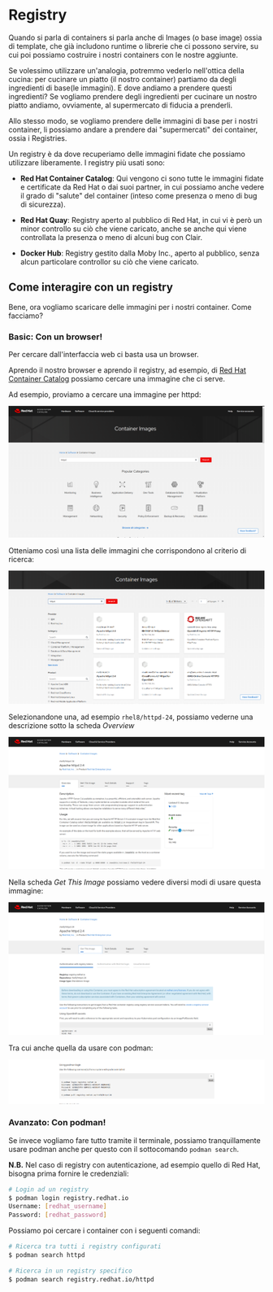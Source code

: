 # Registry

Quando si parla di containers si parla anche di Images (o base image) ossia di template, che già includono runtime o librerie che ci possono servire, su cui poi possiamo costruire i nostri containers con le nostre aggiunte.

Se volessimo utilizzare un'analogia, potremmo vederlo nell'ottica della cucina: per cucinare un piatto (il nostro container) partiamo da degli ingredienti di base(le immagini). E dove andiamo a prendere questi ingredienti?
Se vogliamo prendere degli ingredienti per cucinare un nostro piatto andiamo, ovviamente, al supermercato di fiducia a prenderli.

Allo stesso modo, se vogliamo prendere delle immagini di base per i nostri container, li possiamo andare a prendere dai "supermercati" dei container, ossia i Registries.

Un registry è da dove recuperiamo delle immagini fidate che possiamo utilizzare liberamente.
I registry più usati sono:

 - **Red Hat Container Catalog**: Qui vengono ci sono tutte le immagini fidate e certificate da Red Hat o dai suoi partner, in cui possiamo anche vedere il grado di "salute" del container (inteso come presenza o meno di bug di sicurezza).
 
 - **Red Hat Quay**: Registry aperto al pubblico di Red Hat, in cui vi è però un minor controllo su ciò che viene caricato, anche se anche qui viene controllata la presenza o meno di alcuni bug con Clair.
 
 - **Docker Hub**: Registry gestito dalla Moby Inc., aperto al pubblico, senza alcun particolare controllor su ciò che viene caricato.

## Come interagire con un registry

Bene, ora vogliamo scaricare delle immagini per i nostri container. Come facciamo?

### Basic: Con un browser!

Per cercare dall'interfaccia web ci basta usa un browser.

Aprendo il nostro browser e aprendo il registry, ad esempio, di [Red Hat Container Catalog](https://catalog.redhat.com/software/containers/explore) possiamo cercare una immagine che ci serve.

Ad esempio, proviamo a cercare una immagine per httpd:

![SearchImage](./images/SearchImage.png)

Otteniamo così una lista delle immagini che corrispondono al criterio di ricerca:

![ListImage](./images/ListImage.png)

Selezionandone una, ad esempio `rhel8/httpd-24`, possiamo vederne una descrizione sotto la scheda *Overview*

![OverviewImage](./images/OverviewImage.png)

Nella scheda *Get This Image* possiamo vedere diversi modi di usare questa immagine:

![GetImage](./images/GetImage.png)

Tra cui anche quella da usare con podman:

![PodmanImage](./images/PodmanImage.png)


### Avanzato: Con podman!

Se invece vogliamo fare tutto tramite il terminale, possiamo tranquillamente usare podman anche per questo con il sottocomando `podman search`.

**N.B.** Nel caso di registry con autenticazione, ad esempio quello di Red Hat, bisogna prima fornire le credenziali:

```bash
# Login ad un registry
$ podman login registry.redhat.io
Username: [redhat_username]
Password: [redhat_password]
```

Possiamo poi cercare i container con i seguenti comandi:

```bash
# Ricerca tra tutti i registry configurati
$ podman search httpd
```

```bash
# Ricerca in un registry specifico
$ podman search registry.redhat.io/httpd
```
